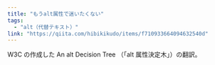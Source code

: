 ```yaml
---
title: "もうalt属性で迷いたくない"
tags:
  - "alt（代替テキスト）"
link: "https://qiita.com/hibikikudo/items/f710933664094632540d"
---
```


W3C の作成した An alt Decision Tree （「alt 属性決定木」）の翻訳。
